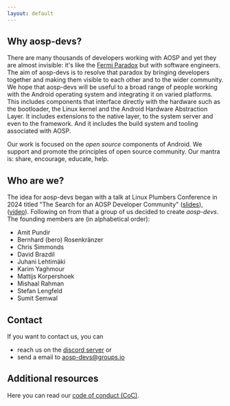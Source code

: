```yaml
---
layout: default
---
```


## Why aosp-devs?

There are many thousands of developers working with AOSP and yet they are
almost invisible: it's like the [Fermi Paradox](https://en.wikipedia.org/wiki/Fermi_paradox)
but with software engineers. The aim of aosp-devs is to resolve that paradox by
bringing developers together and making them visible to each other and to the
wider community. We hope that aosp-devs will be useful to a broad range of
people working with the Android operating system and integrating it on varied
platforms. This includes components that interface directly with the hardware
such as the bootloader, the Linux kernel and the Android Hardware Abstraction
Layer.  It includes extensions to the native layer, to the system server and
even to the framework. And it includes the build system and tooling associated
with AOSP.

Our work is focused on the *open source* components of Android. We support and
promote the principles of open source community. Our mantra is: share,
encourage, educate, help.

## Who are we?

The idea for aosp-devs began with a talk at Linux Plumbers Conference in 2024
titled "The Search for an AOSP Developer Community"
 ([slides](https://lpc.events/event/18/contributions/1707/attachments/1538/3217/android-mc-community.pdf)),
 ([video](https://youtu.be/fMuva71ryeg?si=ObqxDqQ1zZTlO8-g)).
Following on from that a group of us decided to create *aosp-devs*.
The founding members are (in alphabetical order):

* Amit Pundir
* Bernhard (bero) Rosenkränzer
* Chris Simmonds
* David Brazdil
* Juhani Lehtimäki
* Karim Yaghmour
* Mattijs Korpershoek
* Mishaal Rahman
* Stefan Lengfeld
* Sumit Semwal


## Contact

If you want to contact us, you can

* reach us on the [discord server](https://discord.gg/hH59SPKYv8) or
* send a email to [aosp-devs@groups.io](mailto:aosp-devs@groups.io)


## Additional resources

Here you can read our [code of conduct (CoC)](code-of-conduct).

